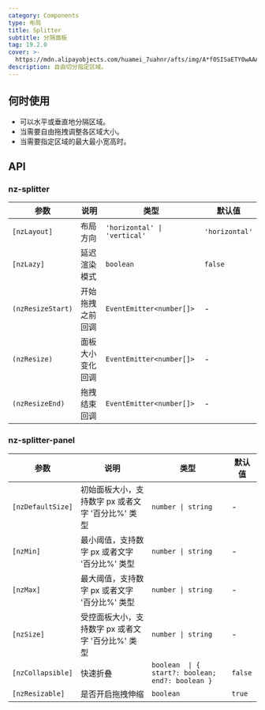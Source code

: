 ```yaml
---
category: Components
type: 布局
title: Splitter
subtitle: 分隔面板
tag: 19.2.0
cover: >-
  https://mdn.alipayobjects.com/huamei_7uahnr/afts/img/A*f0SISaETY0wAAAAAAAAAAAAADrJ8AQ/original
description: 自由切分指定区域。
---
```



## 何时使用

- 可以水平或垂直地分隔区域。
- 当需要自由拖拽调整各区域大小。
- 当需要指定区域的最大最小宽高时。


## API

### nz-splitter

| 参数                | 说明        | 类型                           | 默认值            |
|-------------------|-----------|------------------------------|----------------|
| `[nzLayout]`      | 布局方向      | `'horizontal' \| 'vertical'` | `'horizontal'` |
| `[nzLazy]`        | 延迟渲染模式    | `boolean`                    | `false`        |
| `(nzResizeStart)` | 开始拖拽之前回调  | `EventEmitter<number[]>`     | -              |
| `(nzResize)`      | 面板大小变化回调	 | `EventEmitter<number[]>`     | -              |
| `(nzResizeEnd)`   | 拖拽结束回调	   | `EventEmitter<number[]>`     | -              |

### nz-splitter-panel

| 参数                | 说明                            | 类型                                               | 默认值     |
|-------------------|-------------------------------|--------------------------------------------------|---------|
| `[nzDefaultSize]` | 初始面板大小，支持数字 px 或者文字 '百分比%' 类型 | `number \| string`                               | -       |
| `[nzMin]`         | 最小阈值，支持数字 px 或者文字 '百分比%' 类型   | `number \| string`                               | -       |
| `[nzMax]`         | 最大阈值，支持数字 px 或者文字 '百分比%' 类型   | `number \| string`                               | -       |
| `[nzSize]`        | 受控面板大小，支持数字 px 或者文字 '百分比%' 类型 | `number \| string`                               | -       |
| `[nzCollapsible]` | 快速折叠                          | `boolean  \| { start?: boolean; end?: boolean }` | `false` |
| `[nzResizable]`   | 是否开启拖拽伸缩                      | `boolean`                                        | `true`  |
